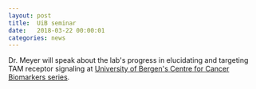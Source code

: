 ```yaml
---
layout: post
title:  UiB seminar
date:   2018-03-22 00:00:01
categories: news
---
```


Dr. Meyer will speak about the lab's progress in elucidating and targeting TAM receptor signaling at [University of Bergen's Centre for Cancer Biomarkers series](https://www.uib.no/en/biomedisin/115785/ccbio-seminar-aaron-s-meyer).